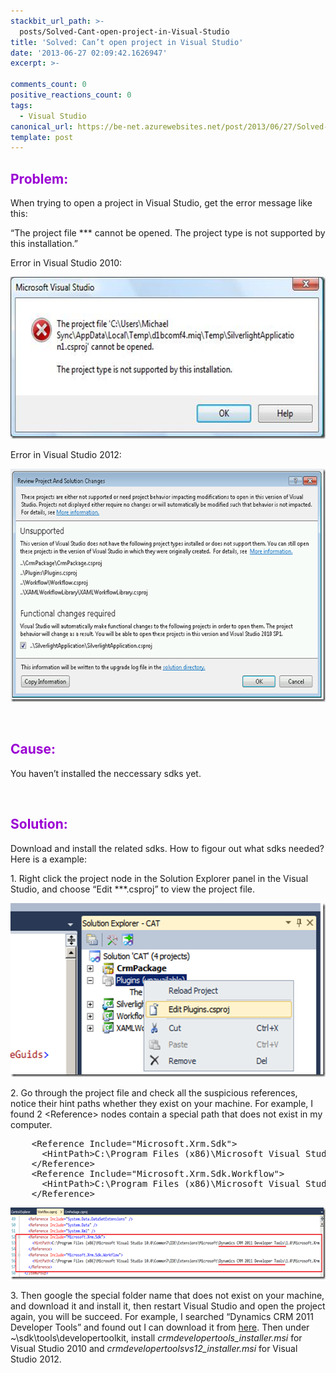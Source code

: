 ```yaml
---
stackbit_url_path: >-
  posts/Solved-Cant-open-project-in-Visual-Studio
title: 'Solved: Can’t open project in Visual Studio'
date: '2013-06-27 02:09:42.1626947'
excerpt: >-
  
comments_count: 0
positive_reactions_count: 0
tags: 
  - Visual Studio
canonical_url: https://be-net.azurewebsites.net/post/2013/06/27/Solved-Cant-open-project-in-Visual-Studio
template: post
---
```

<h2><font color="#9b00d3">Problem:</font></h2>  <p>When trying to open a project in Visual Studio, get the error message like this:</p>  <p>“The project file *** cannot be opened. The project type is not supported by this installation.”</p>  <p>Error in Visual Studio 2010:</p>  <p><a href="https://raw.githubusercontent.com/Jeff-Tian/blogengine.net/master/Source/BlogEngine/BlogEngine.NET/App_Data/files/image_620.png"><img title="The project file *** cannot be opened. The project type is not supported by this installation." style="border-left-width: 0px; border-right-width: 0px; background-image: none; border-bottom-width: 0px; padding-top: 0px; padding-left: 0px; display: inline; padding-right: 0px; border-top-width: 0px" border="0" alt="The project file *** cannot be opened. The project type is not supported by this installation." src="https://raw.githubusercontent.com/Jeff-Tian/blogengine.net/master/Source/BlogEngine/BlogEngine.NET/App_Data/files/image_thumb_309.png" width="605" height="259" /></a></p>  <p>Error in Visual Studio 2012:</p>  <p><a href="https://raw.githubusercontent.com/Jeff-Tian/blogengine.net/master/Source/BlogEngine/BlogEngine.NET/App_Data/files/image_621.png"><img title="The project file *** cannot be opened. The project type is not supported by this installation." style="border-left-width: 0px; border-right-width: 0px; background-image: none; border-bottom-width: 0px; padding-top: 0px; padding-left: 0px; display: inline; padding-right: 0px; border-top-width: 0px" border="0" alt="The project file *** cannot be opened. The project type is not supported by this installation." src="https://raw.githubusercontent.com/Jeff-Tian/blogengine.net/master/Source/BlogEngine/BlogEngine.NET/App_Data/files/image_thumb_310.png" width="632" height="373" /></a></p>  <p>&#160;</p>  <h2><font color="#9b00d3">Cause:</font></h2>  <p>You haven’t installed the neccessary sdks yet.</p>  <p>&#160;</p>  <h2><font color="#9b00d3">Solution:</font></h2>  <p>Download and install the related sdks. How to figour out what sdks needed? Here is a example:</p>  <p>1. Right click the project node in the Solution Explorer panel in the Visual Studio, and choose “Edit ***.csproj” to view the project file.</p>  <p><a href="https://raw.githubusercontent.com/Jeff-Tian/blogengine.net/master/Source/BlogEngine/BlogEngine.NET/App_Data/files/image_622.png"><img title="Edit project file" style="border-left-width: 0px; border-right-width: 0px; background-image: none; border-bottom-width: 0px; padding-top: 0px; padding-left: 0px; display: inline; padding-right: 0px; border-top-width: 0px" border="0" alt="Edit project file" src="https://raw.githubusercontent.com/Jeff-Tian/blogengine.net/master/Source/BlogEngine/BlogEngine.NET/App_Data/files/image_thumb_311.png" width="542" height="278" /></a></p>  <p>2. Go through the project file and check all the suspicious references, notice their hint paths whether they exist on your machine. For example, I found 2 &lt;Reference&gt; nodes contain a special path that does not exist in my computer.</p>  <pre class="brush: xml">    &lt;Reference Include=&quot;Microsoft.Xrm.Sdk&quot;&gt;
      &lt;HintPath&gt;C:\Program Files (x86)\Microsoft Visual Studio 10.0\Common7\IDE\Extensions\Microsoft\Dynamics CRM 2011 Developer Tools\1.0\Microsoft.Xrm.Sdk.dll&lt;/HintPath&gt;
    &lt;/Reference&gt;
    &lt;Reference Include=&quot;Microsoft.Xrm.Sdk.Workflow&quot;&gt;
      &lt;HintPath&gt;C:\Program Files (x86)\Microsoft Visual Studio 10.0\Common7\IDE\Extensions\Microsoft\Dynamics CRM 2011 Developer Tools\1.0\Microsoft.Xrm.Sdk.Workflow.dll&lt;/HintPath&gt;
    &lt;/Reference&gt;</pre>

<p><a href="https://raw.githubusercontent.com/Jeff-Tian/blogengine.net/master/Source/BlogEngine/BlogEngine.NET/App_Data/files/image_623.png"><img title="The project file *** cannot be opened. The project type is not supported by this installation." style="border-top: 0px; border-right: 0px; background-image: none; border-bottom: 0px; padding-top: 0px; padding-left: 0px; border-left: 0px; display: inline; padding-right: 0px" border="0" alt="The project file *** cannot be opened. The project type is not supported by this installation." src="https://raw.githubusercontent.com/Jeff-Tian/blogengine.net/master/Source/BlogEngine/BlogEngine.NET/App_Data/files/image_thumb_312.png" width="655" height="115" /></a></p>

<p>3. Then google the special folder name that does not exist on your machine, and download it and install it, then restart Visual Studio and open the project again, you will be succeed. For example, I searched “Dynamics CRM 2011 Developer Tools” and found out I can download it from <a href="http://www.microsoft.com/downloads/en/details.aspx?FamilyID=420f0f05-c226-4194-b7e1-f23ceaa83b69" target="_blank">here</a>. Then under ~\sdk\tools\developertoolkit, install <em>crmdevelopertools_installer.msi</em> for Visual Studio 2010 and <em>crmdevelopertoolsvs12_installer.msi</em> for Visual Studio 2012.</p>